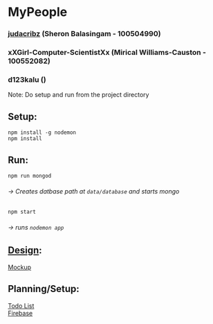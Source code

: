 # MyPeople
### [judacribz](https://github.com/judacribz) (Sheron Balasingam - 100504990)
### xXGirl-Computer-ScientistXx (Mirical Williams-Causton - 100552082)
### d123kalu ()

Note: Do setup and run from the project directory  

## Setup:
`npm install -g nodemon`  
`npm install`  

## Run:
`npm run mongod`  
###### -> Creates datbase path at `data/database` and starts mongo  
`npm start`  
###### -> runs `nodemon app`  

## [Design](design/):
[Mockup](design/webProj.pdf)  

## Planning/Setup:
[Todo List](https://docs.google.com/document/d/1hBUobtvOneY0wuV1elGh9nda8DQKe0PNZw3iTpGccCc/edit)  
[Firebase](https://console.firebase.google.com/u/0/project/mypeople-5d5e0/overview)  
